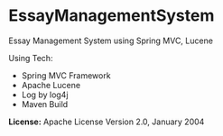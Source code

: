 # EssayManagementSystem
Essay Management System using  Spring MVC, Lucene

Using Tech:
- Spring MVC Framework
- Apache Lucene
- Log by log4j
- Maven Build


**License:**
Apache License Version 2.0, January 2004

